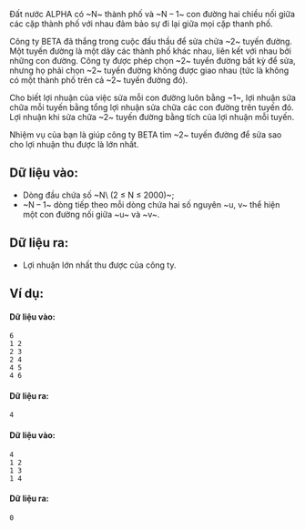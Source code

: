 Đất nước ALPHA có ~N~ thành phố và ~N – 1~ con đường hai chiều nối giữa các cặp thành phố với nhau đảm bảo sự đi lại giữa mọi cặp thanh phố.

Công ty BETA đã thắng trong cuộc đấu thầu để sửa chửa ~2~ tuyến đường. Một tuyến đường là một dãy các thành phố khác nhau, liên kết với nhau bởi những con đường. Công ty được phép chọn ~2~ tuyến đường bất kỳ để sửa, nhưng họ phải chọn ~2~ tuyến đường không được giao nhau (tức là không có một thành phố trên cả ~2~ tuyến đường đó).

Cho biết lợi nhuận của việc sửa mỗi con đường luôn bằng ~1~, lợi nhuận sửa chữa mỗi tuyến bằng tổng lợi nhuận sửa chữa các con đường trên tuyến đó. Lợi nhuận khi sửa chữa ~2~ tuyến đường bằng tích của lợi nhuận mỗi tuyến.

Nhiệm vụ của bạn là giúp công ty BETA tìm ~2~ tuyến đường để sửa sao cho lợi nhuận thu được là lớn nhất.

## Dữ liệu vào:
- Dòng đầu chứa số ~N\ (2 ≤ N ≤ 2000)~;
- ~N – 1~ dòng tiếp theo mỗi dòng chứa hai số nguyên ~u, v~ thể hiện một con đường nối giữa ~u~ và ~v~.

## Dữ liệu ra:
- Lợi nhuận lớn nhất thu được của công ty.

## Ví dụ:
#### Dữ liệu vào:
```
6
1 2
2 3
2 4
4 5
4 6
```

#### Dữ liệu ra:
```
4
```

#### Dữ liệu vào:
```
4
1 2
1 3
1 4
```

#### Dữ liệu ra:
```
0
```